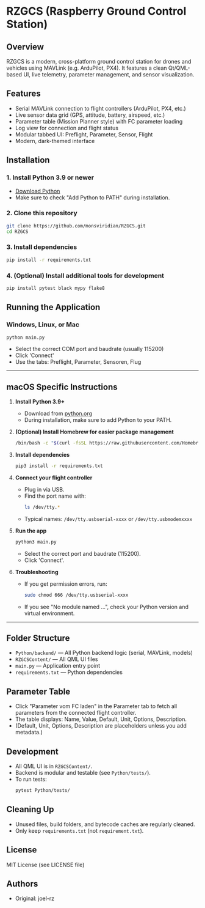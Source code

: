 # RZGCS (Raspberry Ground Control Station)

## Overview
RZGCS is a modern, cross-platform ground control station for drones and vehicles using MAVLink (e.g. ArduPilot, PX4). It features a clean Qt/QML-based UI, live telemetry, parameter management, and sensor visualization.

## Features
- Serial MAVLink connection to flight controllers (ArduPilot, PX4, etc.)
- Live sensor data grid (GPS, attitude, battery, airspeed, etc.)
- Parameter table (Mission Planner style) with FC parameter loading
- Log view for connection and flight status
- Modular tabbed UI: Preflight, Parameter, Sensor, Flight
- Modern, dark-themed interface

## Installation

### 1. Install Python 3.9 or newer
- [Download Python](https://www.python.org/downloads/)
- Make sure to check "Add Python to PATH" during installation.

### 2. Clone this repository
```bash
git clone https://github.com/monsviridian/RZGCS.git
cd RZGCS
```

### 3. Install dependencies
```bash
pip install -r requirements.txt
```

### 4. (Optional) Install additional tools for development
```bash
pip install pytest black mypy flake8
```

## Running the Application

### Windows, Linux, or Mac
```bash
python main.py
```
- Select the correct COM port and baudrate (usually 115200)
- Click 'Connect'
- Use the tabs: Preflight, Parameter, Sensoren, Flug

---

## macOS Specific Instructions

1. **Install Python 3.9+**
   - Download from [python.org](https://www.python.org/downloads/macos/)
   - During installation, make sure to add Python to your PATH.

2. **(Optional) Install Homebrew for easier package management**
   ```bash
   /bin/bash -c "$(curl -fsSL https://raw.githubusercontent.com/Homebrew/install/HEAD/install.sh)"
   ```

3. **Install dependencies**
   ```bash
   pip3 install -r requirements.txt
   ```

4. **Connect your flight controller**
   - Plug in via USB.
   - Find the port name with:
     ```bash
     ls /dev/tty.*
     ```
   - Typical names: `/dev/tty.usbserial-xxxx` or `/dev/tty.usbmodemxxxx`

5. **Run the app**
   ```bash
   python3 main.py
   ```
   - Select the correct port and baudrate (115200).
   - Click 'Connect'.

6. **Troubleshooting**
   - If you get permission errors, run:
     ```bash
     sudo chmod 666 /dev/tty.usbserial-xxxx
     ```
   - If you see "No module named ...", check your Python version and virtual environment.

---

## Folder Structure
- `Python/backend/` — All Python backend logic (serial, MAVLink, models)
- `RZGCSContent/` — All QML UI files
- `main.py` — Application entry point
- `requirements.txt` — Python dependencies

## Parameter Table
- Click "Parameter vom FC laden" in the Parameter tab to fetch all parameters from the connected flight controller.
- The table displays: Name, Value, Default, Unit, Options, Description.
- (Default, Unit, Options, Description are placeholders unless you add metadata.)

## Development
- All QML UI is in `RZGCSContent/`.
- Backend is modular and testable (see `Python/tests/`).
- To run tests:
  ```bash
  pytest Python/tests/
  ```

## Cleaning Up
- Unused files, build folders, and bytecode caches are regularly cleaned.
- Only keep `requirements.txt` (not `requirement.txt`).

## License
MIT License (see LICENSE file)

## Authors
- Original: joel-rz

